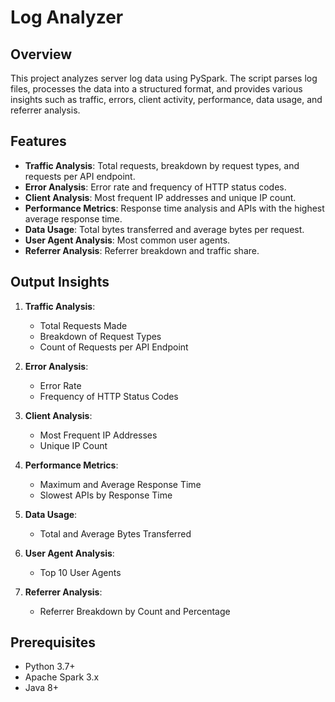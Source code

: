 # Log Analyzer

## Overview
This project analyzes server log data using PySpark. The script parses log files, processes the data into a structured format, and provides various insights such as traffic, errors, client activity, performance, data usage, and referrer analysis.

## Features
- **Traffic Analysis**: Total requests, breakdown by request types, and requests per API endpoint.
- **Error Analysis**: Error rate and frequency of HTTP status codes.
- **Client Analysis**: Most frequent IP addresses and unique IP count.
- **Performance Metrics**: Response time analysis and APIs with the highest average response time.
- **Data Usage**: Total bytes transferred and average bytes per request.
- **User Agent Analysis**: Most common user agents.
- **Referrer Analysis**: Referrer breakdown and traffic share.

## Output Insights
1. **Traffic Analysis**:
   - Total Requests Made
   - Breakdown of Request Types
   - Count of Requests per API Endpoint

2. **Error Analysis**:
   - Error Rate
   - Frequency of HTTP Status Codes

3. **Client Analysis**:
   - Most Frequent IP Addresses
   - Unique IP Count

4. **Performance Metrics**:
   - Maximum and Average Response Time
   - Slowest APIs by Response Time

5. **Data Usage**:
   - Total and Average Bytes Transferred

6. **User Agent Analysis**:
   - Top 10 User Agents

7. **Referrer Analysis**:
   - Referrer Breakdown by Count and Percentage

## Prerequisites
- Python 3.7+
- Apache Spark 3.x
- Java 8+

